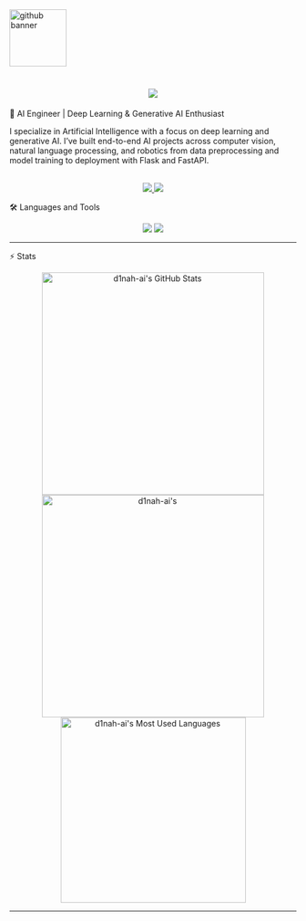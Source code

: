 <img width= 100 src=".png" alt="github banner"/>
<h1 align="center">
    <img src="https://readme-typing-svg.herokuapp.com/?font=Inter&size=48&center=true&vCenter=true&width=500&height=70&color=4493F8&duration=4000&lines=Hi!+👋;+I'm+Dinah;" />
</h1> 
🚀 AI Engineer | Deep Learning & Generative AI Enthusiast

I specialize in Artificial Intelligence with a focus on deep learning and generative AI. I’ve built end-to-end AI projects across computer vision, natural language processing, and robotics from data preprocessing and model training to deployment with Flask and FastAPI.

<br>

<div align="center">
  <a href="dinah.m.alharbi@gmail.com">
    <img src="https://img.shields.io/badge/Gmail-333333?style=for-the-badge&logo=gmail&logoColor=red" />
  </a>
  <a href="www.linkedin.com/in/dinah-alharbi" target="_blank">
    <img src="https://img.shields.io/badge/LinkedIn-0077B5?style=for-the-badge&logo=linkedin&logoColor=white" target="_blank" />
  </a>
</div>

🛠️ Languages and Tools
<br>

<p align="center">
  <img src="https://skillicons.dev/icons?i=vscode,matlab,py,pytorch,tensorflow,sklearn,opencv,docker,react" />
  <img src="https://skillicons.dev/icons?i=html,css" />
</p>

<hr>

⚡️ Stats
<br>

<div align=center>
  <img width=390 src="https://github-readme-stats.vercel.app/api?username=d1nah-ai&theme=transparent&count_private=true&show_icons=true&rank_icon=github&locale=en" alt="d1nah-ai's GitHub Stats" />
  <img width=390 src="https://github-readme-streak-stats.herokuapp.com/?user=d1nah-ai&theme=transparent&count_private=true&border_radius=10&locale=en" alt="d1nah-ai's" />
  <img width=325 src="https://github-readme-stats.vercel.app/api/top-langs?username=d1nah-ai&theme=transparent&layout=donut&hide=css&langs_count=8&border_radius=10&show_icons=true&locale=en" alt="d1nah-ai's Most Used Languages" />
</div>

<hr>
